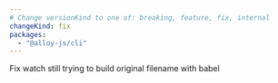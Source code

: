 ```yaml
---
# Change versionKind to one of: breaking, feature, fix, internal
changeKind: fix
packages:
  - "@alloy-js/cli"
---
```


Fix watch still trying to build original filename with babel
